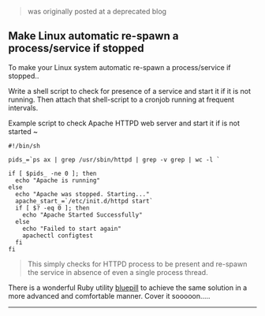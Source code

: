 > was originally posted at a deprecated blog

## Make Linux automatic re-spawn a process/service if stopped

To make your Linux system automatic re-spawn a process/service if stopped..

Write a shell script to check for presence of a service and start it if it is not running.
Then attach that shell-script to a cronjob running at frequent intervals.

Example script to check Apache HTTPD web server and start it if is not started ~

```
#!/bin/sh

pids_=`ps ax | grep /usr/sbin/httpd | grep -v grep | wc -l `

if [ $pids_ -ne 0 ]; then
  echo "Apache is running"
else
  echo "Apache was stopped. Starting..."
  apache_start_=`/etc/init.d/httpd start`
  if [ $? -eq 0 ]; then
    echo "Apache Started Successfully"
  else
    echo "Failed to start again"
    apachectl configtest
  fi
fi
```

> This simply checks for HTTPD process to be present and re-spawn the service in absence of even a single process thread.

There is a wonderful Ruby utility [bluepill](https://github.com/bluepill-rb/bluepill) to achieve the same solution in a more advanced and comfortable manner. Cover it sooooon.....

---
